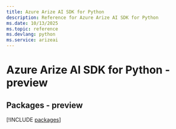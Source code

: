 ```yaml
---
title: Azure Arize AI SDK for Python
description: Reference for Azure Arize AI SDK for Python
ms.date: 10/13/2025
ms.topic: reference
ms.devlang: python
ms.service: arizeai
---
```

# Azure Arize AI SDK for Python - preview
## Packages - preview
[!INCLUDE [packages](arize-ai-index.md)]